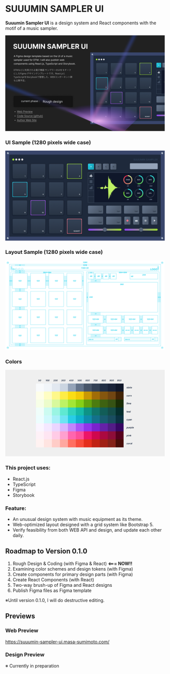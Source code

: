 # SUUUMIN SAMPLER UI

**Suuumin Sampler UI** is a design system and React components with the motif of a music sampler.

![ui-cover](https://github.com/masa-sumimoto/suuumin-sampler-ui/blob/main/assets/images/cover.jpg)

### UI Sample (1280 pixels wide case)

![ui-preview](https://github.com/masa-sumimoto/suuumin-sampler-ui/blob/main/assets/images/ui-1280.png)

### Layout Sample (1280 pixels wide case)

![wireframe-preview](https://github.com/masa-sumimoto/suuumin-sampler-ui/blob/main/assets/images/layout-1280.png)

### Colors

![wireframe-preview](https://github.com/masa-sumimoto/suuumin-sampler-ui/blob/main/assets/images/color-system.png)


### This project uses:

- React.js
- TypeScript
- Figma
- Storybook

### Feature:

- An unusual design system with music equipment as its theme.
- Web-optimized layout designed with a grid system like Bootstrap 5.
- Verify feasibility from both WEB API and design, and update each other daily.

## Roadmap to Version 0.1.0

1. Rough Design & Coding (with Figma & React) **<=== NOW!!**
2. Examining color schemes and design tokens  (with Figma)
3. Create components for primary design parts (with Figma)
4. Create React Components (with React)
5. Two-way brush-up of Figma and React designs
6. Publish Figma files as Figma template

※Until version 0.1.0, I will do destructive editing.

## Previews


### Web Preview

https://suuumin-sampler-ui.masa-sumimoto.com/


### Design Preview

※ Currently in preparation